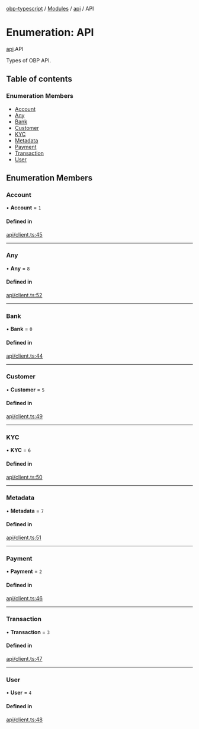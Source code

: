 [obp-typescript](../README.md) / [Modules](../modules.md) / [api](../modules/api.md) / API

# Enumeration: API

[api](../modules/api.md).API

Types of OBP API.

## Table of contents

### Enumeration Members

- [Account](api.API.md#account)
- [Any](api.API.md#any)
- [Bank](api.API.md#bank)
- [Customer](api.API.md#customer)
- [KYC](api.API.md#kyc)
- [Metadata](api.API.md#metadata)
- [Payment](api.API.md#payment)
- [Transaction](api.API.md#transaction)
- [User](api.API.md#user)

## Enumeration Members

### Account

• **Account** = ``1``

#### Defined in

[api/client.ts:45](https://github.com/mark-tesobe/OBP-TypeScript/blob/71468c3/src/api/client.ts#L45)

___

### Any

• **Any** = ``8``

#### Defined in

[api/client.ts:52](https://github.com/mark-tesobe/OBP-TypeScript/blob/71468c3/src/api/client.ts#L52)

___

### Bank

• **Bank** = ``0``

#### Defined in

[api/client.ts:44](https://github.com/mark-tesobe/OBP-TypeScript/blob/71468c3/src/api/client.ts#L44)

___

### Customer

• **Customer** = ``5``

#### Defined in

[api/client.ts:49](https://github.com/mark-tesobe/OBP-TypeScript/blob/71468c3/src/api/client.ts#L49)

___

### KYC

• **KYC** = ``6``

#### Defined in

[api/client.ts:50](https://github.com/mark-tesobe/OBP-TypeScript/blob/71468c3/src/api/client.ts#L50)

___

### Metadata

• **Metadata** = ``7``

#### Defined in

[api/client.ts:51](https://github.com/mark-tesobe/OBP-TypeScript/blob/71468c3/src/api/client.ts#L51)

___

### Payment

• **Payment** = ``2``

#### Defined in

[api/client.ts:46](https://github.com/mark-tesobe/OBP-TypeScript/blob/71468c3/src/api/client.ts#L46)

___

### Transaction

• **Transaction** = ``3``

#### Defined in

[api/client.ts:47](https://github.com/mark-tesobe/OBP-TypeScript/blob/71468c3/src/api/client.ts#L47)

___

### User

• **User** = ``4``

#### Defined in

[api/client.ts:48](https://github.com/mark-tesobe/OBP-TypeScript/blob/71468c3/src/api/client.ts#L48)
